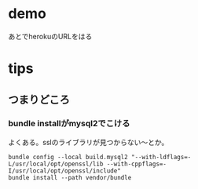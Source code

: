 # demo
あとでherokuのURLをはる

# tips
## つまりどころ
### bundle installがmysql2でこける
よくある。sslのライブラリが見つからない〜とか。
```
bundle config --local build.mysql2 "--with-ldflags=-L/usr/local/opt/openssl/lib --with-cppflags=-I/usr/local/opt/openssl/include"
bundle install --path vendor/bundle
```

